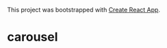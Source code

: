 This project was bootstrapped with [Create React App](https://github.com/facebook/create-react-app).

# carousel

